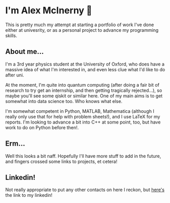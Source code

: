 <h1>I'm Alex McInerny 👋 </h1>

This is pretty much my attempt at starting a portfolio of work I've done either at univesrity, or as a personal project to advance my programming skills.

<h2>About me...</h2>

I'm a 3rd year physics student at the University of Oxford, who does have a massive idea of what I'm interested in, and even less clue what I'd like to do after uni. 

At the moment, I'm quite into quantum computing (after doing a fair bit of research to try get an internship, and then getting tragically rejected...), so maybe you'll see some qiskit or similar here. One of my main aims is to get somewhat into data science too. Who knows what else. 

I'm somewhat competent in Python, MATLAB, Mathematica (although I really only use that for help with problem sheets!), and I use LaTeX for my reports. I'm looking to advance a bit into C++ at some point, too, but have work to do on Python before then!. 

<h2>Erm...</h2>

Well this looks a bit naff. Hopefully I'll have more stuff to add in the future, and fingers crossed some links to projects, et cetera!

<h2>Linkedin!</h2>

Not really appropriate to put any other contacts on here I reckon, but [here's](https://www.linkedin.com/in/alexmcinerny/) the link to my linkedin!
